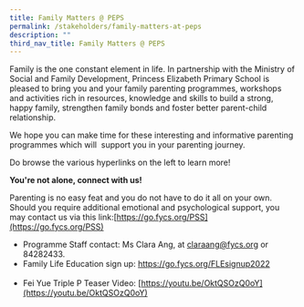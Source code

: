 ```yaml
---
title: Family Matters @ PEPS
permalink: /stakeholders/family-matters-at-peps
description: ""
third_nav_title: Family Matters @ PEPS
---
```

Family is the one constant element in life. In partnership with the Ministry of Social and Family Development, Princess Elizabeth Primary School is pleased to bring you and your family parenting programmes, workshops and activities rich in resources, knowledge and skills to build a strong, happy family, strengthen family bonds and foster better parent-child relationship.     

We hope you can make time for these interesting and informative parenting programmes which will  support you in your parenting journey.

Do browse the various hyperlinks on the left to learn more!

<b>You're not alone, connect with us!</b>
  
Parenting is no easy feat and you do not have to do it all on your own. Should you require additional emotional and psychological support, you may contact us via this link:[https://go.fycs.org/PSS](https://go.fycs.org/PSS)

- Programme Staff contact: Ms Clara Ang, at [claraang@fycs.org](mailto:claraang@fycs.org) or 84282433.  <br>
- Family Life Education sign up: [https://go.fycs.org/FLEsignup2022  
](https://go.fycs.org/FLEsignup2022) <br>
- Fei Yue Triple P Teaser Video: [https://youtu.be/OktQSOzQ0oY](https://youtu.be/OktQSOzQ0oY)